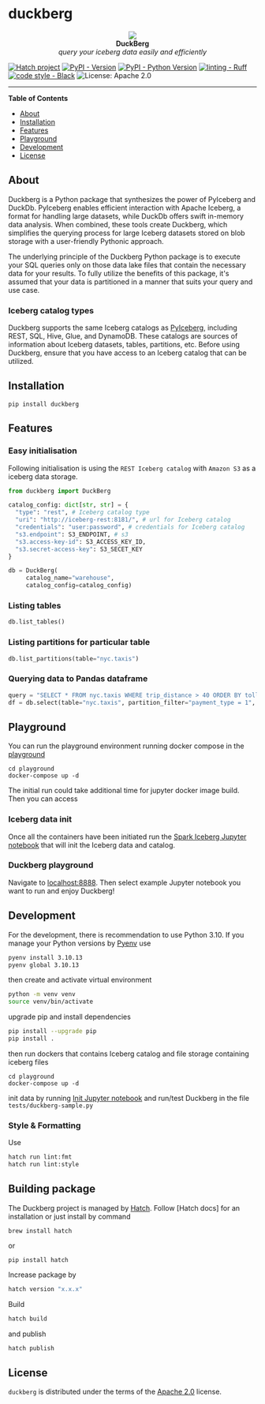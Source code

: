 # duckberg

<p align="center">
  <img src="https://raw.githubusercontent.com/slidoapp/duckberg/main/static/images/duckberg.png" /> <br />
  <strong>DuckBerg</strong> <br />
  <em>query your iceberg data easily and efficiently</em>
</p>


[![Hatch project](https://img.shields.io/badge/%F0%9F%A5%9A-Hatch-4051b5.svg)](https://github.com/pypa/hatch) 
[![PyPI - Version](https://img.shields.io/pypi/v/duckberg.svg)](https://pypi.org/project/duckberg)
[![PyPI - Python Version](https://img.shields.io/pypi/pyversions/duckberg.svg)](https://pypi.org/project/duckberg)
[![linting - Ruff](https://img.shields.io/endpoint?url=https://raw.githubusercontent.com/astral-sh/ruff/main/assets/badge/v2.json)](https://github.com/astral-sh/ruff)
[![code style - Black](https://img.shields.io/badge/code%20style-black-000000.svg)](https://github.com/psf/black)
![License: Apache 2.0](https://img.shields.io/badge/License-Apache_2.0-green.svg)

-----

**Table of Contents**

- [About](#about)
- [Installation](#installation)
- [Features](#features)
- [Playground](#playground)
- [Development](#development)
- [License](#license)

## About
Duckberg is a Python package that synthesizes the power of PyIceberg and DuckDb. PyIceberg enables efficient 
interaction with Apache Iceberg, a format for handling large datasets, while DuckDb offers swift in-memory data 
analysis. When combined, these tools create Duckberg, which simplifies the querying process for large Iceberg 
datasets stored on blob storage with a user-friendly Pythonic approach.

The underlying principle of the Duckberg Python package is to execute your SQL queries only on those data lake files 
that contain the necessary data for your results. To fully utilize the benefits of this package, it's assumed that 
your data is partitioned in a manner that suits your query and use case.

### Iceberg catalog types
Duckberg supports the same Iceberg catalogs as [PyIceberg](https://py.iceberg.apache.org/configuration/), including 
REST, SQL, Hive, Glue, and DynamoDB. These catalogs are sources of information about Iceberg datasets, tables, 
partitions, etc. Before using Duckberg, ensure that you have access to an Iceberg catalog that can be utilized.

## Installation

```console
pip install duckberg
```

## Features

### Easy initialisation
Following initialisation is using the `REST Iceberg catalog` with `Amazon S3` as a iceberg data storage.

```python
from duckberg import DuckBerg

catalog_config: dict[str, str] = {
  "type": "rest", # Iceberg catalog type 
  "uri": "http://iceberg-rest:8181/", # url for Iceberg catalog
  "credentials": "user:password", # credentials for Iceberg catalog
  "s3.endpoint": S3_ENDPOINT, # s3 
  "s3.access-key-id": S3_ACCESS_KEY_ID,
  "s3.secret-access-key": S3_SECET_KEY
}

db = DuckBerg(
     catalog_name="warehouse",
     catalog_config=catalog_config)
```

### Listing tables

```python
db.list_tables()
```

### Listing partitions for particular table

```python
db.list_partitions(table="nyc.taxis")
```

### Querying data to Pandas dataframe

```python
query = "SELECT * FROM nyc.taxis WHERE trip_distance > 40 ORDER BY tolls_amount DESC"
df = db.select(table="nyc.taxis", partition_filter="payment_type = 1", sql=query).read_pandas()
```

## Playground
You can run the playground environment running docker compose in the [playground](./playground)

```shell
cd playground
docker-compose up -d
```

The initial run could take additional time for jupyter docker image build. Then you can access

### Iceberg data init
Once all the containers have been initiated run the [Spark Iceberg Jupyter notebook](http://localhost:8889/notebooks/000%20Init%20Iceberg%20data.ipynb) that will
init the Iceberg data and catalog.

### Duckberg playground
Navigate to [localhost:8888](http://localhost:8888). Then select example Jupyter notebook you want to run and enjoy Duckberg!

## Development
For the development, there is recommendation to use Python 3.10. If you manage your Python versions by 
[Pyenv](https://github.com/pyenv/pyenv) use 

```bash
pyenv install 3.10.13
pyenv global 3.10.13
```

then create and activate virtual environment
```bash
python -m venv venv
source venv/bin/activate 
```

upgrade pip and install dependencies

```bash
pip install --upgrade pip
pip install .
```

then run dockers that contains Iceberg catalog and file storage containing iceberg files

```shell
cd playground
docker-compose up -d
```

init data by running [Init Jupyter notebook](http://localhost:8889/notebooks/000%20Init%20Iceberg%20data.ipynb) and
run/test Duckberg in the file `tests/duckberg-sample.py`

### Style & Formatting

Use 

```bash
hatch run lint:fmt
hatch run lint:style
```

## Building package

The Duckberg project is managed by [Hatch](https://hatch.pypa.io/latest/). Follow [Hatch docs] for an installation
or just install by command

```shell
brew install hatch
```

or 

```shell
pip install hatch
```

Increase package by
```bash
hatch version "x.x.x"
```

Build 
```bash
hatch build
```

and publish
```bash
hatch publish
```
## License

`duckberg` is distributed under the terms of the [Apache 2.0](https://www.apache.org/licenses/LICENSE-2.0.txt) license.
